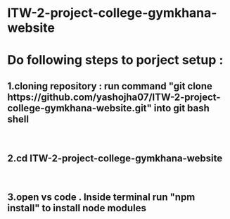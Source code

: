 # ITW-2-project-college-gymkhana-website
# Do following steps to porject setup : 
<h2>1.cloning repository : run command "git clone https://github.com/yashojha07/ITW-2-project-college-gymkhana-website.git" into git bash shell</h2><br>
<h2>2.cd ITW-2-project-college-gymkhana-website</h2><br>
<h2>3.open vs code . Inside terminal run "npm install" to install node modules</h2>
